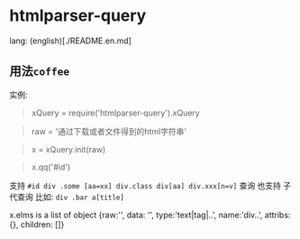 htmlparser-query
================

lang: (english)[./README.en.md]

## 用法`coffee`
实例:
> xQuery = require('htmlparser-query').xQuery

> raw = '通过下载或者文件得到的html字符串'

> x = xQuery.init(raw)

> x.qq('#id')

支持 `#id div .some [aa=xx] div.class div[aa] div.xxx[n=v]` 查询
也支持 子代查询 比如: `div .bar a[title]`

x.elms is a list of object
{raw:'', data: '', type:'text|tag|..', name:'div..', attribs:{}, children: []}

